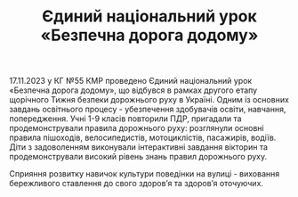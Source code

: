﻿---
title: Єдиний національний урок «Безпечна дорога додому»
---

17.11.2023 у КГ №55 КМР проведено Єдиний національний урок «Безпечна дорога додому», що відбувся в рамках другого етапу щорічного Тижня безпеки дорожнього руху в Україні. Одним із основних завдань освітнього процесу - убезпечення здобувачів освіти, навчання, попередження. Учні 1-9 класів повторили ПДР, пригадали та продемонстрували правила дорожнього руху: розглянули основні правила пішоходів, велосипедистів, мотоциклістів, пасажирів, водіїв. Діти з задоволенням виконували інтерактивні завдання вікторин та продемонстрували високий рівень знань правил дорожнього руху.

Сприяння розвитку навичок культури поведінки на вулиці - виховання бережливого ставлення до свого здоров’я та здоров’я оточуючих.

<slideshow />
